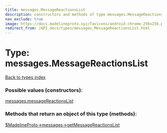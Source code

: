 ```yaml
---
title: messages.MessageReactionsList
description: constructors and methods of type messages.MessageReactionsList
nav_exclude: true
image: https://docs.madelineproto.xyz/favicons/android-chrome-256x256.png
redirect_from: /API_docs/types/messages_MessageReactionsList.html
---
```

# Type: messages.MessageReactionsList
[Back to types index](index.html)



### Possible values (constructors):

[messages.messageReactionsList](/API_docs/constructors/messages.messageReactionsList.html)  



### Methods that return an object of this type (methods):

[$MadelineProto->messages->getMessageReactionsList](/API_docs/methods/messages.getMessageReactionsList.html)  



